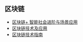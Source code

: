 ## 区块链
- [区块链+ 智能社会进阶与场景应用](区块链智能社会进阶与场景应用/README.md)
- [区块链技术及应用](区块链技术及应用/README.md)
- [区块链技术指南](区块链技术指南/README.md)
